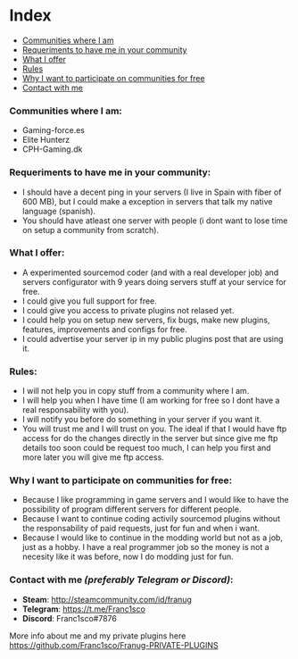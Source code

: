 # Index

- [Communities where I am](#communities-where-i-am)
- [Requeriments to have me in your community](#requeriments-to-have-me-in-your-community)
- [What I offer](#what-i-offer)
- [Rules](#rules)
- [Why I want to participate on communities for free](#why-i-want-to-participate-on-communities-for-free)
- [Contact with me](#contact-with-me-preferably-telegram-or-discord-)


### Communities where I am:

* Gaming-force.es
* Elite Hunterz
* CPH-Gaming.dk


### Requeriments to have me in your community:

* I should have a decent ping in your servers (I live in Spain with fiber of 600 MB), but I could make a exception in servers that talk my native language (spanish).
* You should have atleast one server with people (i dont want to lose time on setup a community from scratch).


### What I offer:

* A experimented sourcemod coder (and with a real developer job) and servers configurator with 9 years doing servers stuff at your service for free.
* I could give you full support for free.
* I could give you access to private plugins not relased yet.
* I could help you on setup new servers, fix bugs, make new plugins, features, improvements and configs for free.
* I could advertise your server ip in my public plugins post that are using it.


### Rules:

* I will not help you in copy stuff from a community where I am.
* I will help you when I have time (I am working for free so I dont have a real responsability with you).
* I will notify you before do something in your server if you want it.
* You will trust me and I will trust on you. The ideal if that I would have ftp access for do the changes directly in the server but since give me ftp details too soon could be request too much, I can help you first and more later you will give me ftp access.


### Why I want to participate on communities for free:

* Because I like programming in game servers and I would like to have the possibility of program different servers for different people.
* Because I want to continue coding activily sourcemod plugins without the responsability of paid requests, just for fun and when i want.
* Because I would like to continue in the modding world but not as a job, just as a hobby. I have a real programmer job so the money is not a necesity like it was before, now I do modding just for fun.


### Contact with me *(preferably Telegram or Discord)*:  

* **Steam**: http://steamcommunity.com/id/franug
* **Telegram**: https://t.me/Franc1sco
* **Discord**: Franc1sco#7876


More info about me and my private plugins here https://github.com/Franc1sco/Franug-PRIVATE-PLUGINS
